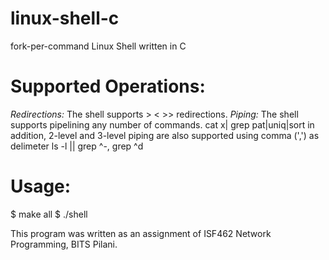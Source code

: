 # linux-shell-c
fork-per-command Linux Shell written in C

# Supported Operations:
_Redirections:_ The shell supports > < >> redirections.
_Piping:_ The shell supports pipelining any number of commands.
cat x| grep pat|uniq|sort
in addition, 2-level and 3-level piping are also supported using comma (',') as delimeter
ls -l || grep ^-, grep ^d

# Usage: 
$ make all
$ ./shell

This program was written as an assignment of ISF462 Network Programming, BITS Pilani.
